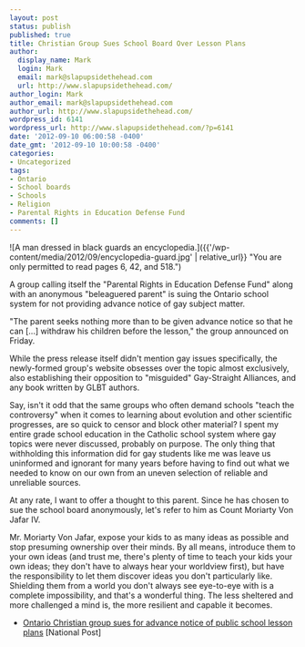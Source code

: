 ```yaml
---
layout: post
status: publish
published: true
title: Christian Group Sues School Board Over Lesson Plans
author:
  display_name: Mark
  login: Mark
  email: mark@slapupsidethehead.com
  url: http://www.slapupsidethehead.com/
author_login: Mark
author_email: mark@slapupsidethehead.com
author_url: http://www.slapupsidethehead.com/
wordpress_id: 6141
wordpress_url: http://www.slapupsidethehead.com/?p=6141
date: '2012-09-10 06:00:58 -0400'
date_gmt: '2012-09-10 10:00:58 -0400'
categories:
- Uncategorized
tags:
- Ontario
- School boards
- Schools
- Religion
- Parental Rights in Education Defense Fund
comments: []
---
```

![A man dressed in black guards an encyclopedia.]({{'/wp-content/media/2012/09/encyclopedia-guard.jpg' | relative_url}} "You are only permitted to read pages 6, 42, and 518.")

A group calling itself the "Parental Rights in Education Defense Fund" along with an anonymous "beleaguered parent" is suing the Ontario school system for not providing advance notice of gay subject matter.

"The parent seeks nothing more than to be given advance notice so that he can [...] withdraw his children before the lesson," the group announced on Friday.

While the press release itself didn't mention gay issues specifically, the newly-formed group's website obsesses over the topic almost exclusively, also establishing their opposition to "misguided" Gay-Straight Alliances, and any book written by GLBT authors.

Say, isn't it odd that the same groups who often demand schools "teach the controversy" when it comes to learning about evolution and other scientific progresses, are so quick to censor and block other material? I spent my entire grade school education in the Catholic school system where gay topics were never discussed, probably on purpose. The only thing that withholding this information did for gay students like me was leave us uninformed and ignorant for many years before having to find out what we needed to know on our own from an uneven selection of reliable and unreliable sources.

At any rate, I want to offer a thought to this parent. Since he has chosen to sue the school board anonymously, let's refer to him as Count Moriarty Von Jafar IV.

Mr. Moriarty Von Jafar, expose your kids to as many ideas as possible and stop presuming ownership over their minds. By all means, introduce them to your own ideas (and trust me, there's plenty of time to teach your kids your own ideas; they don't have to always hear your worldview first), but have the responsibility to let them discover ideas you don't particularly like. Shielding them from a world you don't always see eye-to-eye with is a complete impossibility, and that's a wonderful thing. The less sheltered and more challenged a mind is, the more resilient and capable it becomes.

- [Ontario Christian group sues for advance notice of public school lesson plans](http://life.nationalpost.com/2012/09/08/ontario-christian-group-sues-for-advance-notice-of-public-school-lesson-plans/) [National Post]
